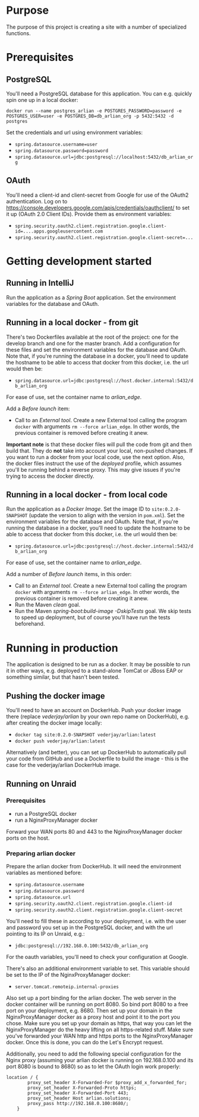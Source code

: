 # Purpose
The purpose of this project is creating a site with a number of specialized 
functions.

# Prerequisites
 ## PostgreSQL
 You'll need a PostgreSQL database for this application. You can e.g. quickly spin 
 one up in a local docker:
 
 `docker run --name postgres_arlian -e POSTGRES_PASSWORD=password -e POSTGRES_USER=user -e POSTGRES_DB=db_arlian_org -p 5432:5432 -d postgres`
 
 Set the credentials and url using environment variables:
 - `spring.datasource.username=user`
 - `spring.datasource.password=password`
 - `spring.datasource.url=jdbc:postgresql://localhost:5432/db_arlian_org`
 
 
 ## OAuth
 You'll need a client-id and client-secret from Google for use of the OAuth2 authentication. Log on 
 to https://console.developers.google.com/apis/credentials/oauthclient/ to set it up (OAuth 2.0 Client IDs).
 Provide them as environment variables:
 - `spring.security.oauth2.client.registration.google.client-id=....apps.googleusercontent.com`
 - `spring.security.oauth2.client.registration.google.client-secret=...`


# Getting development started

## Running in IntelliJ

Run the application as a _Spring Boot_ application. Set the environment variables for 
the database and OAuth. 


## Running in a local docker - from git

There's two Dockerfiles available at the root of the project: one for the develop branch and one for the master branch.
Add a configuration for these files and set the environment variables for the database and OAuth. Note that, if you're
running the database in a docker, you'll need to update the hostname to be able to access that docker from this docker, 
i.e. the url would then be:
- `spring.datasource.url=jdbc:postgresql://host.docker.internal:5432/db_arlian_org`

For ease of use, set the container name to _arlian_edge_.

Add a _Before launch_ item:
- Call to an _External tool_. Create a new External tool calling the program `docker` with arguments 
`rm --force arlian_edge`. In other words, the previous container is removed before creating it anew.  

**Important note** is that these docker files will pull the code from git and then build that. They do **not** take 
into account your local, non-pushed changes. If you want to run a docker from your local code, use the next option.
Also, the docker files instruct the use of the _deployed_ profile, which assumes you'll be running behind a reverse 
proxy. This may give issues if you're trying to access the docker directly. 


## Running in a local docker - from local code

Run the application as a _Docker Image_. Set the image ID to 
`site:0.2.0-SNAPSHOT` (update the version to align with the version in `pom.xml`).
Set the environment variables for the database and OAuth. Note that, if you're
running the database in a docker, you'll need to update the hostname to be able
to access that docker from this docker, i.e. the url would then be:
- `spring.datasource.url=jdbc:postgresql://host.docker.internal:5432/db_arlian_org`

For ease of use, set the container name to _arlian_edge_.

Add a number of _Before launch_ items, in this order:
- Call to an _External tool_. Create a new External tool calling the program `docker` with arguments 
`rm --force arlian_edge`. In other words, the previous container is removed before creating it anew.  
- Run the Maven _clean_ goal.
- Run the Maven _spring-boot:build-image -DskipTests_ goal. We skip tests to speed up 
deployment, but of course you'll have run the tests beforehand.



# Running in production

The application is designed to be run as a docker. It may be possible to run it in other ways, e.g. 
deployed to a stand-alone TomCat or JBoss EAP or something similar, but that hasn't been tested.

## Pushing the docker image

You'll need to have an account on DockerHub. Push your docker image there (replace _vederjay/arlian_ by your 
own repo name on DockerHub), e.g. after creating the docker image locally:
- `docker tag site:0.2.0-SNAPSHOT vederjay/arlian:latest`
- `docker push vederjay/arlian:latest`

Alternatively (and better), you can set up DockerHub to automatically pull your code from GitHub and 
use a Dockerfile to build the image - this is the case for the vederjay/arlian DockerHub image.


## Running on Unraid

### Prerequisites
- run a PostgreSQL docker
- run a NginxProxyManager docker

Forward your WAN ports 80 and 443 to the NginxProxyManager docker ports on the host.


### Preparing arlian docker

Prepare the arlian docker from DockerHub. It will need the environment variables as mentioned before:
 - `spring.datasource.username`
 - `spring.datasource.password`
 - `spring.datasource.url`
 - `spring.security.oauth2.client.registration.google.client-id`
 - `spring.security.oauth2.client.registration.google.client-secret`
 
You'll need to fill these in according to your deployment, i.e. with the user and password you set up in the 
 PostgreSQL docker, and with the url pointing to its IP on Unraid, e.g.: 
 - `jdbc:postgresql://192.168.0.100:5432/db_arlian_org`
 
For the oauth variables, you'll need to check your configuration at Google.

There's also an additional environment variable to set. This variable should be set to the IP of the NginxProxyManager
docker:
- `server.tomcat.remoteip.internal-proxies`

 
Also set up a port binding for the arlian docker. The web server in the docker container will be running on port 8080. 
So bind port 8080 to a free port on your deployment, e.g. 8680. Then set up your domain in the NginxProxyManager docker
as a proxy host and point it to the port you chose. Make sure you set up your domain as https, that way you can let the 
NginxProxyManager do the heavy lifting on all https-related stuff. Make sure you've forwarded your WAN http and https 
 ports to the NginxProxyManager docker. Once this is done, you can do the Let's Encrypt request.

Additionally, you need to add the following special configuration for the Nginx proxy (assuming your arlian docker is 
running on 192.168.0.100 and its port 8080 is bound to 8680) so as to let the OAuth login work properly:

```
location / { 
        proxy_set_header X-Forwarded-For $proxy_add_x_forwarded_for;
        proxy_set_header X-Forwarded-Proto https;
        proxy_set_header X-Forwarded-Port 443;
        proxy_set_header Host arlian.solutions;
        proxy_pass http://192.168.0.100:8680/;
    }
```